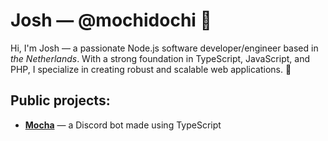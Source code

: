 # Josh &mdash; @mochidochi 📌

Hi, I'm Josh &mdash; a passionate Node.js software developer/engineer based in _the Netherlands_. 
With a strong foundation in TypeScript, JavaScript, and PHP, I specialize in creating robust and scalable web applications. 🌱

## Public projects:

- **[Mocha](https://github.com/mochidochi/Chocolate)** &mdash; a Discord bot made using TypeScript

